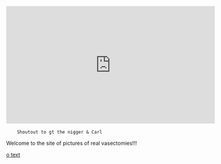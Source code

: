 <iframe width="560" height="315" src="https://www.youtube.com/embed/d4bwDoFXR08" frameborder="0" allow="accelerometer; autoplay; encrypted-media; gyroscope; picture-in-picture" allowfullscreen></iframe>

<p style = "font-family:courier;font-size:16px;">
        
        Shoutout to gt the nigger & Carl
         
         
  Welcome to the site of pictures of real vasectomies!!! 
 

















































































<a href="http://www.mountainyahoos.com/SkiResorts/Mascots/TheCanyons-UT_Mascot-Murdock_KS_IMG_0804_680x921.jpg">o text</a>
